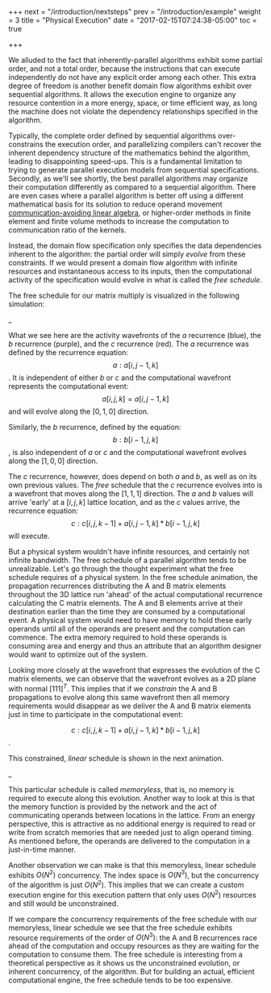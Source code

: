 +++
next = "/introduction/nextsteps"
prev = "/introduction/example"
weight = 3
title = "Physical Execution"
date = "2017-02-15T07:24:38-05:00"
toc = true

+++

We alluded to the fact that inherently-parallel algorithms exhibit some partial order, and not a total order,
because the instructions that can execute independently do not have any explicit order among each other.
This extra degree of freedom is another benefit domain flow algorithms exhibit over sequential algorithms.
It allows the execution engine to organize any resource contention in a more energy, space, or time efficient way,
as long the machine does not violate the dependency	relationships specified in the algorithm.

Typically, the complete order defined by sequential algorithms over-constrains the execution order, and
parallelizing compilers can't recover the inherent dependency structure of the mathematics behind the algorithm,
leading to disappointing speed-ups. This is a fundamental limitation to trying to generate parallel
execution models from sequential specifications. Secondly, as we'll see shortly, the best parallel algorithms
may organize their computation differently as compared to a sequential algorithm. There are even cases where
a parallel algorithm is better off using a different mathematical basis for its solution to reduce operand
movement [communication-avoiding linear algebra](https://www2.eecs.berkeley.edu/Pubs/TechRpts/2010/EECS-2010-37.pdf),
or higher-order methods in finite element and finite volume methods to increase the computation to communication ratio
of the kernels.

Instead, the domain flow specification only specifies the data dependencies
inherent to the algorithm: the partial order will simply _*evolve*_ from these constraints.
If we would present a domain flow algorithm with infinite resources and instantaneous access to its inputs, 
then the computational activity of the specification would evolve in what is called the _free schedule_.

The free schedule for our matrix multiply is visualized in the following simulation:

<div id="wavefront_view_1">_</div>

What we see here are the activity wavefronts of the $a$ recurrence (blue), the $b$ recurrence (purple), and the $c$ recurrence (red).
The $a$ recurrence was defined by the recurrence equation: $$a: a[i,j-1,k]$$.
It is independent of either $b$ or $c$ and the computational wavefront represents the computational event: $$a[i,j,k] = a[i,j-1,k]$$
and will evolve along the $[0,1,0]$ direction.

Similarly, the $b$ recurrence, defined by the equation: $$b: b[i-1,j,k]$$, is also independent of $a$ or $c$ and the
computational wavefront evolves along the $[1,0,0]$ direction.

The $c$ recurrence, however, does depend on both $a$ and $b$, as well as on its own previous values. The _free_ schedule
that the $c$ recurrence evolves into is a wavefront that moves along the $[1,1,1]$ direction. The $a$ and $b$ values
will arrive 'early' at a $[i,j,k]$ lattice location, and as the $c$ values arrive, the recurrence equation:
$$c: c[i,j,k-1] + a[i,j-1,k] * b[i-1, j, k]$$
will execute. 

But a physical system wouldn't have infinite resources, and certainly not infinite bandwidth.
The free schedule of a parallel algorithm tends to be unrealizable.
Let's go through the thought experiment what the free schedule requires of a physical system.
In the free schedule animation, the propagation recurrences distributing the A and B matrix elements
throughout the 3D lattice run 'ahead' of the actual computational recurrence calculating the C matrix
elements.
The A and B elements arrive at their destination earlier than the time they are consumed by a
computational event. A physical system would need to have memory to hold these early operands until
all of the operands are present and the computation can commence. The extra memory required to hold
these operands is consuming area and energy and thus an attribute that an algorithm designer
would want to optimize out of the system.

Looking more closely at the wavefront that expresses the evolution of the C matrix elements, we
can observe that the wavefront evolves as a 2D plane with normal $[1 1 1]^T$.
This implies that if we <i>constrain</i> the A and B propagations to evolve along this same wavefront
then all memory requirements would disappear as we deliver the A and B matrix elements just in time
to participate in the computational event:
 
 $$c: c[i,j,k-1] + a[i,j-1,k] * b[i-1, j,k]$$.

This constrained, _linear_ schedule is shown in the next animation.

<div id="wavefront_view_2">_</div>

This particular schedule is called _memoryless_, that is, no memory is required to execute along this
evolution. Another way to look at this is that the memory function is provided by the network and the act of
communicating operands between locations in the lattice. From an energy perspective, this is attractive as
no additional energy is required to read or write from scratch memories that are needed just to align operand
timing. As mentioned before, the operands are delivered to the computation in a just-in-time manner.

Another observation we can make is that this memoryless, linear schedule exhibits $O(N^2)$
concurrency. The index space is $O(N^3)$, but the concurrency of the algorithm is just
$O(N^2)$. This implies that we can create a custom execution engine for
this execution pattern that only uses $O(N^2)$ resources and still would be unconstrained.

If we compare the concurrency requirements of the free schedule with our memoryless, linear schedule we
see that the free schedule exhibits resource requirements of the order of $O(N^3)$:
the A and B recurrences race ahead of the computation and occupy resources as they are waiting for the
computation to consume them. The free schedule is interesting from a theoretical perspective as it
shows us the unconstrained evolution, or inherent concurrency, of the algorithm. But for building an
actual, efficient computational engine, the free schedule tends to be too expensive.
